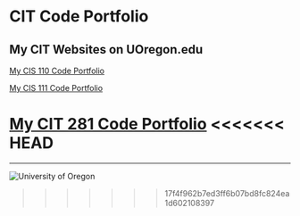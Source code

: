 # CIT Code Portfolio

## My CIT Websites on UOregon.edu

[My CIS 110 Code Portfolio](http://pages.uoregon.edu/nailyn/110)



[My CIS 111 Code Portfolio](http://pages.uoregon.edu/nailyn/111)



[My CIT 281 Code Portfolio](http://pages.uoregon.edu/nailyn/281)
<<<<<<< HEAD
=======
* * * 
![University of Oregon](https://around.uoregon.edu/sites/around2.uoregon.edu/files/field/image/uo_logo_green_on_white_2.jpg)
>>>>>>> 17f4f962b7ed3ff6b07bd8fc824ea1d602108397
